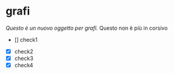 # grafi

*Questo è un nuovo oggetto per grafi.* Questo non è più in corsivo

- [] check1
- [x] check2
- [x] check3
- [x] check4
